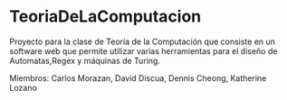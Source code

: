 # TeoriaDeLaComputacion
Proyecto para la clase de Teoría de la Computación que consiste en un software web que permite utilizar varias herramientas 
para el diseño de Automatas,Regex y máquinas de Turing.

Miembros:
Carlos Morazan, David Discua, Dennis Cheong, Katherine Lozano